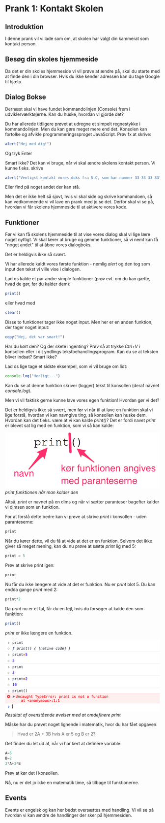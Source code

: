 # Prank 1: Kontakt Skolen

## Introduktion
I denne prank vil vi lade som om, at skolen har valgt din kammerat som kontakt person.

## Besøg din skoles hjemmeside 
Da det er din skoles hjemmeside vi vil prøve at ændre på, skal du starte med at finde den i din browser. Hvis du ikke kender adressen kan du tage Google til hjælp.

## Dialog Bokse
Dernæst skal vi have fundet kommandolinjen (Console) frem i udviklerværktøjerne. Kan du huske, hvordan vi gjorde det?

Du har allerede tidligere prøvet at udregne et simpelt regnestykke i kommandolinjen. Men du kan gøre meget mere end det. Konsolen kan fortolke og afvikle programmeringssproget JavaScript. Prøv fx at skrive:

```javascript
alert("Hej med dig!")
```

Og tryk Enter

Smart ikke? Det kan vi bruge, når vi skal ændre skolens kontakt person. Vi kunne f.eks. skrive

```javascript
alert("Venligst kontakt vores duks fra 5.C, som har nummer 33 33 33 33")
```

Eller find på noget andet der kan stå.

Men det er ikke helt så sjovt, hvis vi skal side og skrive kommandoen, så kan vedkommende vi vil lave en prank med jo se det. Derfor skal vi se på, hvordan vi får skolens hjemmeside til at aktivere vores kode.

## Funktioner
Før vi kan få skolens hjemmeside til at vise vores dialog skal vi lige lære noget nyttigt. Vi skal lærer at bruge og gemme funktioner, så vi nemt kan få "noget andet" til at åbne vores dialogboks.

Det er heldigvis ikke så svært.

Vi har allerede kaldt vores første funktion - nemlig _alert_ og den tog som input den tekst vi ville vise i dialogen.

Lad os kalde et par andre simple funktioner (prøv evt. om du kan gætte, hvad de gør, før du kalder dem):

```javascript
print()
```

eller hvad med

```javascript
clear()
```

Disse to funktioner tager ikke noget input. Men her er en anden funktion, der tager noget input:

```javascript
copy("Nej, det var smart!")
```

Har du kørt den? Og der skete ingenting? Prøv så at trykke *Ctrl+V* i konsollen eller i dit yndlings tekstbehandlingsprogram. Kan du se at teksten bliver indsat? Smart ikke?

Lad os lige tage et sidste eksempel, som vi vil bruge om lidt:

```javascript
console.log("Herligt...")
```

Kan du se at denne funktion skriver (logger) tekst til konsollen (deraf navnet _console.log_).

Men vi vil faktisk gerne kunne lave vores egen funktion! Hvordan gør vi det?

Det er heldigvis ikke så svært, men før vi når til at lave en funktion skal vi lige forstå, hvordan vi kan navngive ting, så konsollen kan huske dem. Hvordan kan det f.eks. være at vi kan kalde *print()*? Det er fordi navet *print* er blevet sat lig med en funktion, som vi så kan kalde:

![Print disected](_images/prank002/print.png )
*print funktionen når man kalder den*

Altså, _print_ er navnet på en dims og når vi sætter paranteser bagefter kalder vi dimsen som en funktion.

For at forstå dette bedre kan vi prøve at skrive *print* i konsollen - uden paranteserne: 

```javascript
print
```

Når du kører dette, vil du få at vide at det er en funktion. Selvom det ikke giver så meget mening, kan du nu prøve at sætte _print_ lig med 5:

```javascript
print = 5
```

Prøv at skrive print igen:

```javascript
print
```

Nu får du ikke længere at vide at det er funktion. Nu er _print_ blot 5. Du kan endda gange _print_ med 2:

```javascript
print*2
```

Da _print_ nu er et tal, får du en fejl, hvis du forsøger at kalde den som funktion:

```javascript
print()
```

_print_ er ikke længere en funktion.


![Print disected](_images/prank002/print2.png )
*Resultat af ovenstående øvelser med at omdefinere _print_*

Måske har du prøvet noget lignende i matematik, hvor du har fået opgaven:

> Hvad er 2A + 3B hvis A er 5 og B er 2?

Det finder du let ud af, når vi har lært at definere variable:

```javascript
A=5
B=2
2*A+3*B
```
Prøv at kør det i konsollen.

Nå, nu er det jo ikke en matematik time, så tilbage til funktionerne.


## Events
Events er engelsk og kan her bedst oversættes med handling. Vi vil se på hvordan vi kan ændre de handlinger der sker på hjemmesiden.

